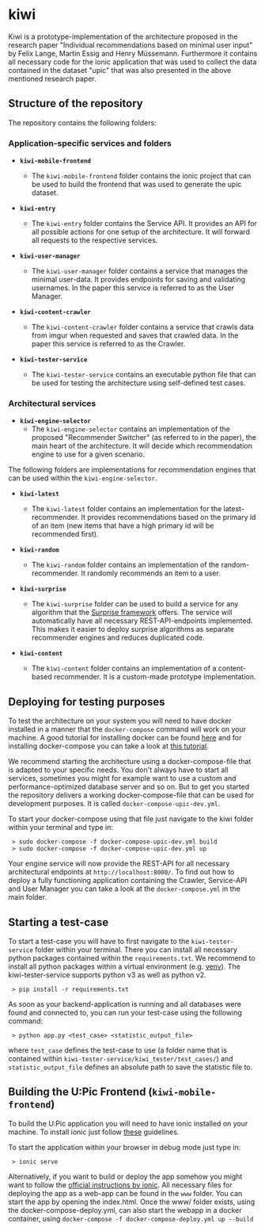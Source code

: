 # kiwi

Kiwi is a prototype-implementation of the architecture proposed in the research paper "Individual recommendations based on minimal user input" by Felix Lange, Martin Essig and Henry Müssemann.
Furthermore it contains all necessary code for the ionic application that was used to collect the data contained in the dataset "upic" that was also presented in the above mentioned research paper.

## Structure of the repository

The repository contains the following folders:

### Application-specific services and folders

* **`kiwi-mobile-frontend`**
  * The `kiwi-mobile-frontend` folder contains the ionic project that can be used to build the frontend that was used to generate the upic dataset.

* **`kiwi-entry`**
  * The `kiwi-entry` folder contains the Service API. It provides an API for all possible actions for one setup of the architecture. It will forward all requests to the respective services.

* **`kiwi-user-manager`**
  * The `kiwi-user-manager` folder contains a service that manages the minimal user-data. It provides endpoints for saving and validating usernames. In the paper this service is referred to as the User Manager.

* **`kiwi-content-crawler`**
  * The `kiwi-content-crawler` folder contains a service that crawls data from imgur when requested and saves that crawled data. In the paper this service is referred to as the Crawler.

* **`kiwi-tester-service`**
  * The `kiwi-tester-service` contains an executable python file that can be used for testing the architecture using self-defined test cases.

### Architectural services

* **`kiwi-engine-selector`**
  * The `kiwi-engine-selector` contains an implementation of the proposed "Recommender Switcher" (as referred to in the paper), the main heart of the architecture. It will decide which recommendation engine to use for a given scenario.

The following folders are implementations for recommendation engines that can be used within the `kiwi-engine-selector`.

* **`kiwi-latest`**
  * The `kiwi-latest` folder contains an implementation for the latest-recommender. It provides recommendations based on the primary id of an item (new items that have a high primary id will be recommended first).

* **`kiwi-random`**
  * The `kiwi-random` folder contains an implementation of the random-recommender. It randomly recommends an item to a user.

* **`kiwi-surprise`**
  * The `kiwi-surprise` folder can be used to build a service for any algorithm that the [Surprise framework](http://surpriselib.com/) offers. The service will automatically have all necessary REST-API-endpoints implemented. This makes it easier to deploy surprise algorithms as separate recommender engines and reduces duplicated code.

* **`kiwi-content`**
  * The `kiwi-content` folder contains an implementation of a content-based recommender. It is a custom-made prototype implementation.

## Deploying for testing purposes

To test the architecture on your system you will need to have docker installed in a manner that the `docker-compose` command will work on your machine.
A good tutorial for installing docker can be found [here](https://docs.docker.com/install/) and for installing docker-compose you can take a look at [this tutorial](https://docs.docker.com/compose/install/).

We recommend starting the architecture using a docker-compose-file that is adapted to your specific needs. You don't always have to start all services, sometimes you might for example want to use a custom and performance-optimized database server and so on.
But to get you started the repository delivers a working docker-compose-file that can be used for development purposes. It is called `docker-compose-upic-dev.yml`.

To start your docker-compose using that file just navigate to the kiwi folder within your terminal and type in:

```
 > sudo docker-compose -f docker-compose-upic-dev.yml build
 > sudo docker-compose -f docker-compose-upic-dev.yml up
```

Your engine service will now provide the REST-API for all necessary architectural endpoints at `http://localhost:8000/`.
To find out how to deploy a fully functioning application containing the Crawler, Service-API and User Manager you can take a look at the `docker-compose.yml` in the main folder.

## Starting a test-case

To start a test-case you will have to first navigate to the `kiwi-tester-service` folder within your terminal.
There you can install all necessary python packages contained within the `requirements.txt`. We recommend to install all python packages within a virtual environment (e.g. [venv](https://docs.python.org/3/library/venv.html)).
The kiwi-tester-service supports python v3 as well as python v2.

```
 > pip install -r requirements.txt
```

As soon as your backend-application is running and all databases were found and connected to, you can run your test-case using the following command:

```
 > python app.py <test_case> <statistic_output_file>
```

where `test_case` defines the test-case to use (a folder name that is contained within `kiwi-tester-service/kiwi_tester/test_cases/`) and `statistic_output_file` defines an absolute path to save the statistic file to.

## Building the U:Pic Frontend (`kiwi-mobile-frontend`)

To build the U:Pic application you will need to have ionic installed on your machine.
To install ionic just follow [these](https://ionicframework.com/docs/intro/installation/) guidelines.

To start the application within your browser in debug mode just type in:

```
 > ionic serve
```

Alternatively, if you want to build or deploy the app somehow you might want to follow the [official instructions by ionic](https://ionicframework.com/docs/v1/guide/publishing.html).
All necessary files for deploying the app as a web-app can be found in the `www` folder. You can start the app by opening the index.html.
Once the www/ folder exists, using the docker-compose-deploy.yml, can also start the webapp in a docker container, using 
`docker-compose -f docker-compose-deploy.yml up --build`
